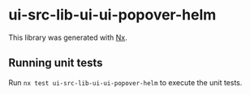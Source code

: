 # ui-src-lib-ui-ui-popover-helm

This library was generated with [Nx](https://nx.dev).

## Running unit tests

Run `nx test ui-src-lib-ui-ui-popover-helm` to execute the unit tests.
